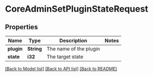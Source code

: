 # CoreAdminSetPluginStateRequest

## Properties

Name | Type | Description | Notes
------------ | ------------- | ------------- | -------------
**plugin** | **String** | The name of the plugin | 
**state** | **i32** | The target state | 

[[Back to Model list]](../README.md#documentation-for-models) [[Back to API list]](../README.md#documentation-for-api-endpoints) [[Back to README]](../README.md)


